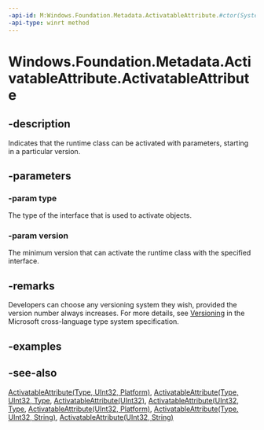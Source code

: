 ```yaml
---
-api-id: M:Windows.Foundation.Metadata.ActivatableAttribute.#ctor(System.Type,System.UInt32)
-api-type: winrt method
---
```


<!-- Method syntax
public ActivatableAttribute(System.Type type, System.UInt32 version)
-->

# Windows.Foundation.Metadata.ActivatableAttribute.ActivatableAttribute

## -description
Indicates that the runtime class can be activated with parameters, starting in a particular version.

## -parameters
### -param type
The type of the interface that is used to activate objects.

### -param version
The minimum version that can activate the runtime class with the specified interface.

## -remarks
Developers can choose any versioning system they wish, provided the version number always increases. For more details, see [Versioning](https://github.com/microsoft/xlang/blob/master/docs/xplatwinrt/XSPEC01%20-%20Type%20System%20Specification.md#versioning) in the Microsoft cross-language type system specification.

## -examples

## -see-also
[ActivatableAttribute(Type, UInt32, Platform)](activatableattribute_activatableattribute_708913573.md),
[ActivatableAttribute(Type, UInt32, Type](activatableattribute_activatableattribute_847127659.md),
[ActivatableAttribute(UInt32)](activatableattribute_activatableattribute_885572907.md),
[ActivatableAttribute(UInt32, Type](activatableattribute_activatableattribute_903024379.md),
[ActivatableAttribute(UInt32, Platform)](activatableattribute_activatableattribute_1177778147.md),
[ActivatableAttribute(Type, UInt32, String)](activatableattribute_activatableattribute_1447974729.md),
[ActivatableAttribute(UInt32, String)](activatableattribute_activatableattribute_2016725141.md)
